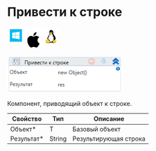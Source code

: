 # Привести к строке

![](<../../../../.gitbook/assets/image (100) (1) (1) (1) (1) (1) (1) (1) (2) (250).png>)

![](<../../../../.gitbook/assets/image (451).png>)

Компонент, приводящий объект к строке.

| Свойство    | Тип    | Описание              |
| ----------- | ------ | --------------------- |
| Объект\*    | T      | Базовый объект        |
| Результат\* | String | Результирующая строка |
